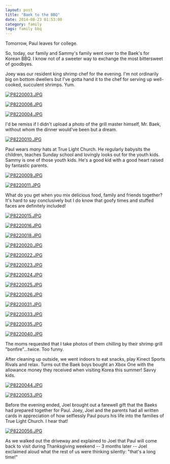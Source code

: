 ```yaml
---
layout: post
title: "Baek to the BBQ"
date: 2014-08-23 01:53:00
category: family
tags: family bbq
---
```

Tomorrow, Paul leaves for college.

So, today, our family and Sammy's family went over to the Baek's for Korean BBQ. I know not of a sweeter way to exchange the most bittersweet of goodbyes.

Joey was our resident king shrimp chef for the evening. I'm not ordinarily big on bottom dwellers but I've gotta hand it to the chef for serving up well-cooked, succulent shrimps. Yum.

[![P8220003.JPG](https://d23f6h5jpj26xu.cloudfront.net/ep8zs3cta5dw_small.jpg)](http://img.svbtle.com/ep8zs3cta5dw.jpg)

[![P8220006.JPG](https://d23f6h5jpj26xu.cloudfront.net/devvnbumcddja_small.jpg)](http://img.svbtle.com/devvnbumcddja.jpg)

[![P8220004.JPG](https://d23f6h5jpj26xu.cloudfront.net/fprydsftrzgjsg_small.jpg)](http://img.svbtle.com/fprydsftrzgjsg.jpg)

I'd be remiss if I didn't upload a photo of the grill master himself, Mr. Baek, without whom the dinner would've been but a dream.

[![P8220010.JPG](https://d23f6h5jpj26xu.cloudfront.net/0rim2cekw8g8g_small.jpg)](http://img.svbtle.com/0rim2cekw8g8g.jpg)

Paul wears *many* hats at True Light Church. He regularly babysits the children, teaches Sunday school and lovingly looks out for the youth kids. Sammy is one of those youth kids. He's a good kid with a good heart raised by fantastic parents.

[![P8220009.JPG](https://d23f6h5jpj26xu.cloudfront.net/kbljsvcq1hnkvq_small.jpg)](http://img.svbtle.com/kbljsvcq1hnkvq.jpg)

[![P8220011.JPG](https://d23f6h5jpj26xu.cloudfront.net/eum71hefa7i89a_small.jpg)](http://img.svbtle.com/eum71hefa7i89a.jpg)

What do you get when you mix delicious food, family and friends together? It's hard to say conclusively but I do know that goofy times and stuffed faces are definitely included!

[![P8220015.JPG](https://d23f6h5jpj26xu.cloudfront.net/svlzncxt4rgua_small.jpg)](http://img.svbtle.com/svlzncxt4rgua.jpg)

[![P8220016.JPG](https://d23f6h5jpj26xu.cloudfront.net/hyxtzcfcpv73bq_small.jpg)](http://img.svbtle.com/hyxtzcfcpv73bq.jpg)

[![P8220018.JPG](https://d23f6h5jpj26xu.cloudfront.net/mkevbqfm2itm8q_small.jpg)](http://img.svbtle.com/mkevbqfm2itm8q.jpg)

[![P8220020.JPG](https://d23f6h5jpj26xu.cloudfront.net/rrzbjbzkm3fjmg_small.jpg)](http://img.svbtle.com/rrzbjbzkm3fjmg.jpg)

[![P8220022.JPG](https://d23f6h5jpj26xu.cloudfront.net/u0oapxxdtxkag_small.jpg)](http://img.svbtle.com/u0oapxxdtxkag.jpg)

[![P8220023.JPG](https://d23f6h5jpj26xu.cloudfront.net/ytza9zxin44eq_small.jpg)](http://img.svbtle.com/ytza9zxin44eq.jpg)

[![P8220024.JPG](https://d23f6h5jpj26xu.cloudfront.net/bqiqsqzoltjkdg_small.jpg)](http://img.svbtle.com/bqiqsqzoltjkdg.jpg)

[![P8220025.JPG](https://d23f6h5jpj26xu.cloudfront.net/lf3zgityviela_small.jpg)](http://img.svbtle.com/lf3zgityviela.jpg)

[![P8220026.JPG](https://d23f6h5jpj26xu.cloudfront.net/ktyxkxyo7afw_small.jpg)](http://img.svbtle.com/ktyxkxyo7afw.jpg)

[![P8220031.JPG](https://d23f6h5jpj26xu.cloudfront.net/3plqxxck9ke79w_small.jpg)](http://img.svbtle.com/3plqxxck9ke79w.jpg)

[![P8220033.JPG](https://d23f6h5jpj26xu.cloudfront.net/uzpnkmg5xsedea_small.jpg)](http://img.svbtle.com/uzpnkmg5xsedea.jpg)

[![P8220035.JPG](https://d23f6h5jpj26xu.cloudfront.net/wehbddi2zxvylw_small.jpg)](http://img.svbtle.com/wehbddi2zxvylw.jpg)

[![P8220040.JPG](https://d23f6h5jpj26xu.cloudfront.net/po7nd0d4ubuq_small.jpg)](http://img.svbtle.com/po7nd0d4ubuq.jpg)

The moms requested that I take photos of them chilling by their shrimp grill "bonfire"...twice. Too funny.

After cleaning up outside, we went indoors to eat snacks, play Kinect Sports Rivals and relax. Turns out the Baek boys bought an Xbox One with the allowance money they received when visiting Korea this summer! Savvy kids.

[![P8220044.JPG](https://d23f6h5jpj26xu.cloudfront.net/e3v2p1aok0xm9q_small.jpg)](http://img.svbtle.com/e3v2p1aok0xm9q.jpg)

[![P8220053.JPG](https://d23f6h5jpj26xu.cloudfront.net/mq1mvhkf27uqig_small.jpg)](http://img.svbtle.com/mq1mvhkf27uqig.jpg)

Before the evening ended, Joel brought out a farewell gift that the Baeks had prepared together for Paul. Joey, Joel and the parents had all written cards in appreciation of how selflessly Paul pours his life into the families of True Light Church. I hear that!

[![P8220056.JPG](https://d23f6h5jpj26xu.cloudfront.net/ezgs7lbs5z1row_small.jpg)](http://img.svbtle.com/ezgs7lbs5z1row.jpg)

As we walked out the driveway and explained to Joel that Paul will come back to visit during Thanksgiving weekend -- 3 months later -- Joel exclaimed aloud what the rest of us were thinking silently: "that's a long time!"
